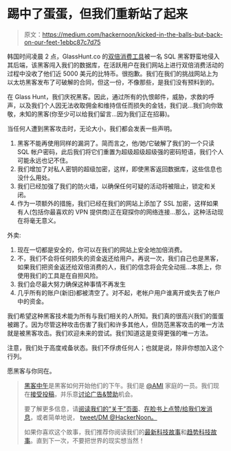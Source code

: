 # 踢中了蛋蛋，但我们重新站了起来

> 原文：<https://medium.com/hackernoon/kicked-in-the-balls-but-back-on-our-feet-1ebbc87c7d75>

韩国时间凌晨 2 点，GlassHunt.co 的[双倍消费工具](https://www.glasshunt.co/exploits/bitcoin-double-spend/)被一名 SQL 黑客野蛮地侵入其后端，该黑客闯入我们的数据库，在活跃用户在我们网站上进行双倍消费活动的过程中没收了他们近 5000 美元的比特币。很抱歉。我们在我们的挑战网站上为以太坊黑客发布了可破解的合同，但这一份，不像那些，是我们没有预料到的。

在 Glass Hunt，我们庆祝黑客。因此，通过所有的仇恨邮件，威胁，求救的呼声，以及我们个人因无法收取佣金和维持信任而损失的金钱，我们说…我们向你致敬，未知的黑客(你至少可以给我们留言…因为我们正在招募)。

当任何人遭到黑客攻击时，无论大小，我们都会发表一些声明。

1.  黑客不能再使用同样的漏洞了。简而言之，他/她/它破解了我们的一个只读 SQL 帐户密码，此后我们将它们重置为超级超级超级强的密码短语，我们个人可能永远也记不住。
2.  我们增加了对私人密钥的超级加密，这样，即使黑客返回数据库，这些信息也没什么用处。
3.  我们已经加强了我们的防火墙，以确保任何可疑的活动将被阻止，锁定和关闭。
4.  作为一项额外的措施，我们已经在我们的网站上添加了 SSL 加密，这样如果有人(包括你最喜欢的 VPN 提供商)正在窥探你的网络连接…那么，这种活动现在将毫无意义。

外卖:

1.  现在一切都是安全的，你可以在我们的网站上安全地加倍消费。
2.  不，我们不会将任何损失的资金返还给用户。再说一次，我们自己也是黑客，如果我们把资金返还给双倍消费的人，我们的信念将会完全动摇…本质上，你使用我们的工具是在自担风险。
3.  我们会尽最大努力确保这种事情不再发生
4.  几乎所有的账户(新旧)都被清空了。对不起，老帐户用户谁离开或失去了帐户中的资金。

我们希望这种黑客技术能为所有与我们相关的人所知。我们真的很高兴我们的蛋蛋被踢了。因为尽管这种攻击伤害了我们和许多其他人，但防范黑客攻击的唯一方法就是被黑客攻击。我们欢迎未来的尝试。我们知道这是变得更强的唯一方法。

注意，我们处于高度戒备状态。我们不俘虏任何人；也就是说，除非你想加入这个行列。

愿黑客与你同在。

> [黑客中午](http://bit.ly/Hackernoon)是黑客如何开始他们的下午。我们是 [@AMI](http://bit.ly/atAMIatAMI) 家庭的一员。我们现在[接受投稿](http://bit.ly/hackernoonsubmission)，并乐意[讨论广告&赞助](mailto:partners@amipublications.com)机会。
> 
> 要了解更多信息，请[阅读我们的“关于”页面](https://goo.gl/4ofytp)、[在脸书上点赞/给我们发消息](http://bit.ly/HackernoonFB)，或者简单地说， [tweet/DM @HackerNoon。](https://goo.gl/k7XYbx)
> 
> 如果你喜欢这个故事，我们推荐你阅读我们的[最新科技故事](http://bit.ly/hackernoonlatestt)和[趋势科技故事](https://hackernoon.com/trending)。直到下一次，不要把世界的现实想当然！